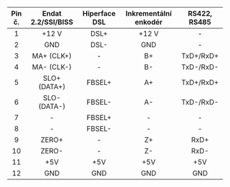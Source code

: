 | **Pin č.** | **Endat 2.2/SSI/BISS** | **Hiperface DSL** | **Inkrementální enkodér** | **RS422, RS485** |
| :---: | :---: | :---: | :---: | :---: |
| 1 | +12 V | DSL+ | +12 V | - |
| 2 | GND | DSL- | GND | - |
| 3 | MA+ (CLK+) | - | B+ | TxD+/RxD+ |
| 4 | MA- (CLK-) | - | B- | TxD-/RxD- |
| 5 | SLO+ (DATA+) | FBSEL+ | A+ | TxD+/RxD+ |
| 6 | SLO- (DATA-) | FBSEL- | A- | TxD-/RxD- |
| 7 | - | FBSEL+ | - | - |
| 8 | - | FBSEL- | - | - |
| 9 | ZERO+ | - | Z+ | RxD+ |
| 10 | ZERO- | - | Z- | RxD- |
| 11 | +5V | +5V | +5V | +5V |
| 12 | GND | GND | GND | GND |
